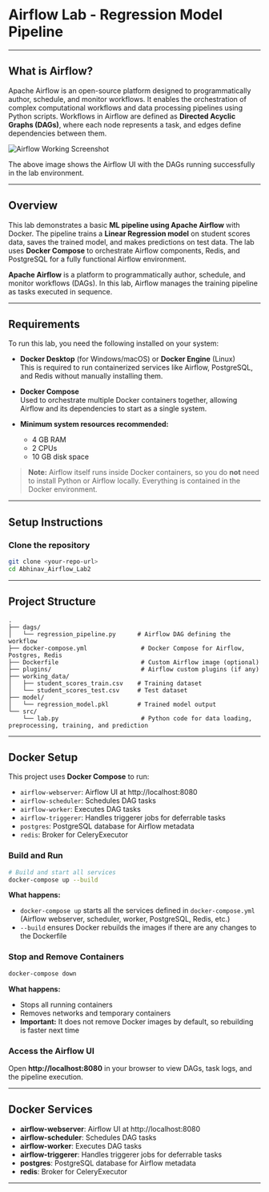 # Airflow Lab - Regression Model Pipeline

---

## What is Airflow?

Apache Airflow is an open-source platform designed to programmatically author, schedule, and monitor workflows. It enables the orchestration of complex computational workflows and data processing pipelines using Python scripts. Workflows in Airflow are defined as **Directed Acyclic Graphs (DAGs)**, where each node represents a task, and edges define dependencies between them.

![Airflow Working Screenshot](assets/working_dag.png)

The above image shows the Airflow UI with the DAGs running successfully in the lab environment.

---

## Overview

This lab demonstrates a basic **ML pipeline using Apache Airflow** with Docker. The pipeline trains a **Linear Regression model** on student scores data, saves the trained model, and makes predictions on test data. The lab uses **Docker Compose** to orchestrate Airflow components, Redis, and PostgreSQL for a fully functional Airflow environment.

**Apache Airflow** is a platform to programmatically author, schedule, and monitor workflows (DAGs). In this lab, Airflow manages the training pipeline as tasks executed in sequence.

---

## Requirements

To run this lab, you need the following installed on your system:

- **Docker Desktop** (for Windows/macOS) or **Docker Engine** (Linux)  
  This is required to run containerized services like Airflow, PostgreSQL, and Redis without manually installing them.

- **Docker Compose**  
  Used to orchestrate multiple Docker containers together, allowing Airflow and its dependencies to start as a single system.

- **Minimum system resources recommended:**
  - 4 GB RAM
  - 2 CPUs
  - 10 GB disk space

> **Note:** Airflow itself runs inside Docker containers, so you do **not** need to install Python or Airflow locally. Everything is contained in the Docker environment.

---

## Setup Instructions

### Clone the repository
```bash
git clone <your-repo-url>
cd Abhinav_Airflow_Lab2
```

---

## Project Structure
```
.
├── dags/
│   └── regression_pipeline.py      # Airflow DAG defining the workflow
├── docker-compose.yml               # Docker Compose for Airflow, Postgres, Redis
├── Dockerfile                       # Custom Airflow image (optional)
├── plugins/                         # Airflow custom plugins (if any)
├── working_data/
│   ├── student_scores_train.csv    # Training dataset
│   └── student_scores_test.csv     # Test dataset
├── model/
│   └── regression_model.pkl        # Trained model output
└── src/
    └── lab.py                       # Python code for data loading, preprocessing, training, and prediction
```

---

## Docker Setup

This project uses **Docker Compose** to run:

- `airflow-webserver`: Airflow UI at http://localhost:8080
- `airflow-scheduler`: Schedules DAG tasks
- `airflow-worker`: Executes DAG tasks
- `airflow-triggerer`: Handles triggerer jobs for deferrable tasks
- `postgres`: PostgreSQL database for Airflow metadata
- `redis`: Broker for CeleryExecutor

### Build and Run
```bash
# Build and start all services
docker-compose up --build
```

**What happens:**

- `docker-compose up` starts all the services defined in `docker-compose.yml` (Airflow webserver, scheduler, worker, PostgreSQL, Redis, etc.)
- `--build` ensures Docker rebuilds the images if there are any changes to the Dockerfile

### Stop and Remove Containers
```bash
docker-compose down
```

**What happens:**

- Stops all running containers
- Removes networks and temporary containers
- **Important:** It does not remove Docker images by default, so rebuilding is faster next time

### Access the Airflow UI

Open **http://localhost:8080** in your browser to view DAGs, task logs, and the pipeline execution.

---

## Docker Services

- **airflow-webserver**: Airflow UI at http://localhost:8080
- **airflow-scheduler**: Schedules DAG tasks
- **airflow-worker**: Executes DAG tasks
- **airflow-triggerer**: Handles triggerer jobs for deferrable tasks
- **postgres**: PostgreSQL database for Airflow metadata
- **redis**: Broker for CeleryExecutor

---

